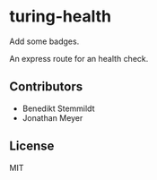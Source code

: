 # turing-health

Add some badges.

An express route for an health check.

## Contributors

- Benedikt Stemmildt
- Jonathan Meyer

## License

MIT

